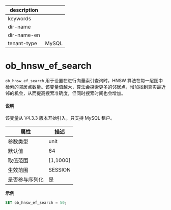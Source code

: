 |description||
|---|---|
|keywords||
|dir-name||
|dir-name-en||
|tenant-type| MySQL |

# ob_hnsw_ef_search

`ob_hnsw_ef_search` 用于设置在进行向量索引查询时，HNSW 算法在每一层图中检索的邻居点数量。该变量值越大，算法会探索更多的邻居点，增加找到真实最近邻的机会，从而提高搜索准确度，但同时搜索时间也会增加。

<main id="notice" type='explain'>
  <h4>说明</h4>
  <p>该变量从 V4.3.3 版本开始引入，只支持 MySQL 租户。</p>
</main>

| **属性**  | **描述**  |
|---------|---------|
| 参数类型    | unit |
| 默认值     | 64    |
| 取值范围    | [1,1000]    |
| 生效范围    | SESSION |
| 是否参与序列化 | 是       |

**示例**

```sql
SET ob_hnsw_ef_search = 50;
```